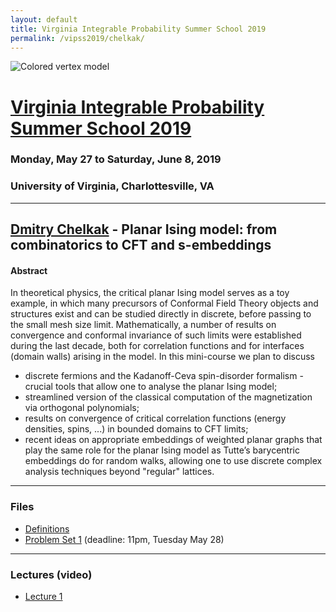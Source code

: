 ```yaml
---
layout: default
title: Virginia Integrable Probability Summer School 2019
permalink: /vipss2019/chelkak/
---
```


<img src="{{site.url}}/img/color-vertex.jpg" style="max-width:100%" alt="Colored vertex model">

# <a href="{{site.url}}/vipss2019/">Virginia Integrable Probability Summer School 2019</a>

### Monday, May 27 to Saturday, June 8, 2019

### University of Virginia, Charlottesville, VA

---

## <a href="http://www.pdmi.ras.ru/~dchelkak/index_en.html">Dmitry Chelkak</a> - Planar Ising model: from combinatorics to CFT and s-embeddings

#### Abstract

In theoretical physics, the critical planar Ising model serves as a toy example, in which many precursors of Conformal Field Theory objects and structures exist and can be studied directly in discrete, before passing to the small mesh size limit. Mathematically, a number of results on convergence and conformal invariance of such limits were established during the last decade, both for correlation functions and for interfaces (domain walls) arising in the model. In this mini-course we plan to discuss

<ul>
<li> discrete fermions and the Kadanoff-Ceva spin-disorder formalism - crucial tools that allow one to analyse the planar Ising model;</li>
<li> streamlined version of the classical computation of the magnetization via orthogonal polynomials; </li>
<li> results on convergence of critical correlation functions (energy densities, spins, ...) in bounded domains to CFT limits;</li>
<li> recent ideas on appropriate embeddings of weighted planar graphs that play the same role for the planar Ising model as Tutte’s barycentric embeddings do for random walks, allowing one to use discrete complex analysis techniques beyond "regular" lattices.</li>
</ul>

---

### Files

- [Definitions]({{site.url}}/vipss2019/chelkak/Def_VA2019_1.pdf)
- [Problem Set 1]({{site.url}}/vipss2019/chelkak/IsingVirginia_TA1.pdf) (deadline: 11pm, Tuesday May 28)


--- 

### Lectures (video)

- [Lecture 1](http://vipss19-lect.s3-website-us-east-1.amazonaws.com/Chelkak-1.mp4)
